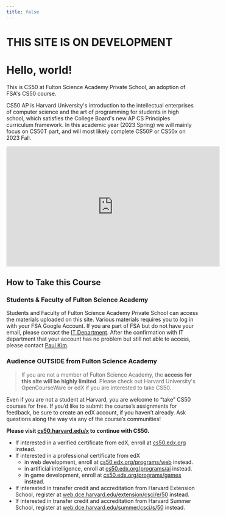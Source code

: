 ```yaml
---
title: false
---
```


# THIS SITE IS ON DEVELOPMENT

# Hello, world!

This is CS50 at Fulton Science Academy Private School, an adoption of FSA's CS50 course.

CS50 AP is Harvard University's introduction to the intellectual enterprises of computer science and the art of programming for students in high school, which satisfies the College Board's new AP CS Principles curriculum framework. In this academic year (2023 Spring) we will mainly focus on CS50T part, and will most likely complete CS50P or CS50x on 2023 Fall.

<iframe width="560" height="315" src="https://www.youtube-nocookie.com/embed/WHcgVxTYIyc?controls=0" title="YouTube video player" frameborder="0" allow="accelerometer; autoplay; clipboard-write; encrypted-media; gyroscope; picture-in-picture; web-share"></iframe>

## How to Take this Course
### Students & Faculty of Fulton Science Academy
Students and Faculty of Fulton Science Academy Private School can access the materials uploaded on this site. Various materials requires you to log in with your FSA Google Account. If you are part of FSA but do not have your email, please contact the [IT Department](https://fultonscienceacdemy.org). 
After the confirmation with IT department that your account has no problem but still not able to access, please contact [Paul Kim](mailto:ykim@fultonscienceacademy.org).

### Audience OUTSIDE from Fulton Science Academy
> If you are not a member of Fulton Science Academy, the **access for this site will be highly limited**. Please check out Harvard University's OpenCourseWare or edX if you are interested to take CS50.

Even if you are not a student at Harvard, you are welcome to “take” CS50 courses for free. If you’d like to submit the course’s assignments for feedback, be sure to create an edX account, if you haven’t already. Ask questions along the way via any of the course’s communities!

**Please visit [cs50.harvard.edu/x](https://cs50.harvard.edu/x) to continue with CS50.**

- If interested in a verified certificate from edX, enroll at [cs50.edx.org](https://cs50.edx.org) instead.
- If interested in a professional certificate from edX
    - in web development, enroll at [cs50.edx.org/programs/web](https://cs50.edx.org/programs/web) instead.
    - in artificial intelligence, enroll at [cs50.edx.org/programs/ai](https://cs50.edx.org/programs/ai) instead.
    - in game development, enroll at [cs50.edx.org/programs/games](https://cs50.edx.org/programs/games) instead.
- If interested in transfer credit and accreditation from Harvard Extension School, register at [web.dce.harvard.edu/extension/csci/e/50](https://web.dce.harvard.edu/extension/csci/e/50) instead.
- If interested in transfer credit and accreditation from Harvard Summer School, register at [web.dce.harvard.edu/summer/csci/s/50](https://web.dce.harvard.edu/extension/csci/s/50) instead.
